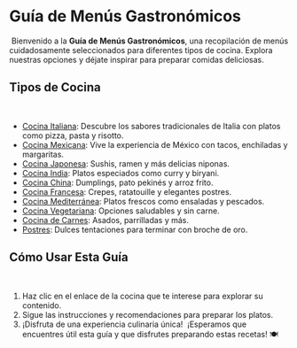 # Guía de Menús Gastronómicos
​
Bienvenido a la **Guía de Menús Gastronómicos**, una recopilación de menús cuidadosamente seleccionados para diferentes tipos de cocina. Explora nuestras opciones y déjate inspirar para preparar comidas deliciosas.
​
## Tipos de Cocina
​
- [Cocina Italiana](menus/Italiana.md): Descubre los sabores tradicionales de Italia con platos como pizza, pasta y risotto.
- [Cocina Mexicana](menus/Mexicana.md): Vive la experiencia de México con tacos, enchiladas y margaritas.
- [Cocina Japonesa](menus/Japonesa.md): Sushis, ramen y más delicias niponas.
- [Cocina India](menus/India.md): Platos especiados como curry y biryani.
- [Cocina China](menus/China.md): Dumplings, pato pekinés y arroz frito.
- [Cocina Francesa](menus/Francesa.md): Crepes, ratatouille y elegantes postres.
- [Cocina Mediterránea](menus/Mediterránea.md): Platos frescos como ensaladas y pescados.
- [Cocina Vegetariana](menus/Vegetariana.md): Opciones saludables y sin carne.
- [Cocina de Carnes](menus/Carnes.md): Asados, parrilladas y más.
- [Postres](menus/Postres.md): Dulces tentaciones para terminar con broche de oro.
​
## Cómo Usar Esta Guía
​
1. Haz clic en el enlace de la cocina que te interese para explorar su contenido.
2. Sigue las instrucciones y recomendaciones para preparar los platos.
3. ¡Disfruta de una experiencia culinaria única!
​
¡Esperamos que encuentres útil esta guía y que disfrutes preparando estas recetas! 🍽️